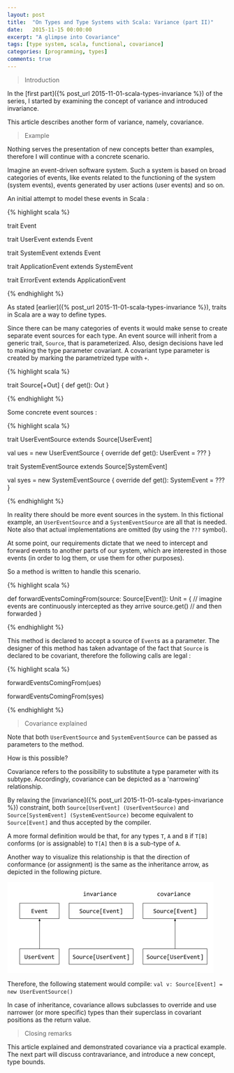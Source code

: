 ```yaml
---
layout: post
title:  "On Types and Type Systems with Scala: Variance (part II)"
date:   2015-11-15 00:00:00
excerpt: "A glimpse into Covariance"
tags: [type system, scala, functional, covariance]
categories: [programming, types]
comments: true
---
```


> Introduction

In the [first part]({% post_url 2015-11-01-scala-types-invariance %}) of the
series, I started by examining the concept of variance and introduced invariance.

This article describes another form of variance, namely, covariance.

> Example

Nothing serves the presentation of new concepts better than examples, therefore
I will continue with a concrete scenario.

Imagine an event-driven software system. Such a system is based on broad
categories of events, like events related to the functioning of the system
(system events), events generated by user actions (user events) and so on.

An initial attempt to model these events in Scala :

{% highlight scala %}

trait Event

trait UserEvent extends Event

trait SystemEvent extends Event

trait ApplicationEvent extends SystemEvent

trait ErrorEvent extends ApplicationEvent

{% endhighlight %}

As stated [earlier]({% post_url 2015-11-01-scala-types-invariance %}), traits in
Scala are a way to define types.

Since there can be many categories of events it would make sense to create
separate event sources for each type. An event source will inherit from a generic
trait, `Source`, that is parameterized. Also, design decisions have led to making
the type parameter covariant. A covariant type parameter is created by marking the
parametrized type with `+`.

{% highlight scala %}

trait Source[+Out] {
  def get(): Out
}

{% endhighlight %}

Some concrete event sources :

{% highlight scala %}

trait UserEventSource extends Source[UserEvent]

val ues = new UserEventSource {
  override def get(): UserEvent = ???
}

trait SystemEventSource extends Source[SystemEvent]

val syes = new SystemEventSource {
  override def get(): SystemEvent = ???
}

{% endhighlight %}

In reality there should be more event sources in the system. In this fictional
example, an `UserEventSource` and a `SystemEventSource` are all that is needed.
Note also that actual implementations are omitted (by using the `???` symbol).

At some point, our requirements dictate that we need to intercept and forward
events to another parts of our system, which are interested in those events (in
order to log them, or use them for other purposes).

So a method is written to handle this scenario.

{% highlight scala %}

def forwardEventsComingFrom(source: Source[Event]): Unit = {
  // imagine events are continuously intercepted as they arrive
  source.get()
  // and then forwarded
}

{% endhighlight %}

This method is declared to accept a source of `Event`s as a parameter.
The designer of this method has taken advantage of the fact that `Source` is
declared to be covariant, therefore the following calls are legal :

{% highlight scala %}

forwardEventsComingFrom(ues)

forwardEventsComingFrom(syes)

{% endhighlight %}

> Covariance explained

Note that both `UserEventSource` and `SystemEventSource` can be passed as
parameters to the method.

How is this possible?

Covariance refers to the possibility to substitute a type parameter with its
subtype. Accordingly, covariance can be depicted as a 'narrowing' relationship.

By relaxing the [invariance]({% post_url 2015-11-01-scala-types-invariance %})
constraint, both `Source[UserEvent] (UserEventSource)` and `Source[SystemEvent]
(SystemEventSource)` become equivalent to `Source[Event]` and thus accepted by
the compiler.

A more formal definition would be that, for any types `T`, `A` and `B` if `T[B]`
conforms (or is assignable) to `T[A]` then `B` is a sub-type of `A`.

Another way to visualize this relationship is that the direction of conformance
(or assignment) is the same as the inheritance arrow, as depicted in the
following picture.

![](/images/scala-invariance-covariance-pic.png)

Therefore, the following statement would compile:
`val v: Source[Event] = new UserEventSource()`

In case of inheritance, covariance allows subclasses to override and use
narrower (or more specific) types than their superclass in covariant positions
as the return value.

> Closing remarks

This article explained and demonstrated covariance via a practical example. The
next part will discuss contravariance, and introduce a new concept, type bounds.
